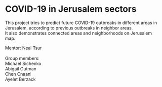 # COVID-19 in Jerusalem sectors


This project tries to predict future COVID-19 outbreaks in different areas in Jerusalem,
according to previous outbreaks in neighbor areas.<br>
It also demonstrates connected areas and neighborhoods on Jerusalem map. 

Mentor: Neal Tsur <br><br>
Group members:<br>
Michael Sichenko<br>
Abigail Gutman<br>
Chen Cnaani<br>
Ayelet Berzack<br>
